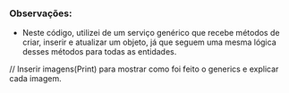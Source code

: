 ### Observações:

- Neste código, utilizei de um serviço genérico que recebe métodos de criar, inserir e atualizar um objeto, já que seguem uma mesma lógica desses métodos para todas as entidades.

// Inserir imagens(Print) para mostrar como foi feito o generics e explicar cada imagem.
